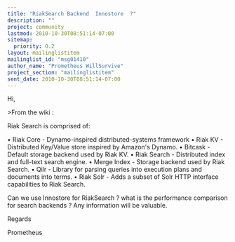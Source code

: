 ```yaml
---
title: "RiakSearch Backend  Innostore  ?"
description: ""
project: community
lastmod: 2010-10-30T08:51:14-07:00
sitemap:
  priority: 0.2
layout: mailinglistitem
mailinglist_id: "msg01410"
author_name: "Prometheus WillSurvive"
project_section: "mailinglistitem"
sent_date: 2010-10-30T08:51:14-07:00
---
```



Hi,

&gt;From the wiki : 

Riak Search is comprised of:

 • Riak Core - Dynamo-inspired distributed-systems framework
 • Riak KV - Distributed Key/Value store inspired by Amazon's Dynamo.
 • Bitcask - Default storage backend used by Riak KV.
 • Riak Search - Distributed index and full-text search engine.
 • Merge Index - Storage backend used by Riak Search.
 • Qilr - Library for parsing queries into execution plans and 
documents into terms.
 • Riak Solr - Adds a subset of Solr HTTP interface capabilities 
to Riak Search.


Can we use Innostore for RiakSearch ? what is the performance comparison for 
search backends ? Any information will be valuable. 

Regards

Prometheus
